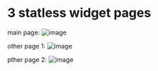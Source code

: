 # 3 statless widget pages

main page:
![image](https://user-images.githubusercontent.com/116554878/223154006-ee6362cc-aa0b-4b21-a742-867af4e06723.png)

other page 1:
![image](https://user-images.githubusercontent.com/116554878/223154317-81f3d536-9e8c-41f5-9090-fe130143cf81.png)

pther page 2:
![image](https://user-images.githubusercontent.com/116554878/223158007-bde9648d-e6ad-4604-9705-28a426dd27ab.png)
